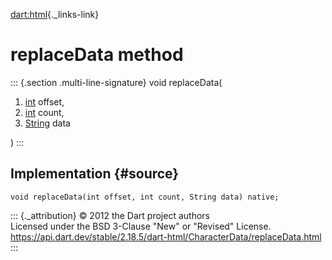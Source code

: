 [dart:html](../../dart-html/dart-html-library){._links-link}

replaceData method
==================

::: {.section .multi-line-signature}
void replaceData(

1.  [int](../../dart-core/int-class) offset,
2.  [int](../../dart-core/int-class) count,
3.  [String](../../dart-core/string-class) data

)
:::

Implementation {#source}
--------------

``` {.language-dart data-language="dart"}
void replaceData(int offset, int count, String data) native;
```

::: {._attribution}
© 2012 the Dart project authors\
Licensed under the BSD 3-Clause \"New\" or \"Revised\" License.\
<https://api.dart.dev/stable/2.18.5/dart-html/CharacterData/replaceData.html>
:::
